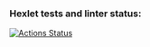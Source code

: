 ### Hexlet tests and linter status:
[![Actions Status](https://github.com/amd-9/layout-designer-project-lvl1/workflows/hexlet-check/badge.svg)](https://github.com/amd-9/layout-designer-project-lvl1/actions)